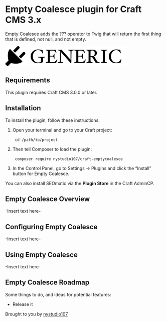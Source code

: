 # Empty Coalesce plugin for Craft CMS 3.x

Empty Coalesce adds the ??? operator to Twig that will return the first thing that is defined, not null, and not empty.

![Screenshot](resources/img/plugin-logo.png)

## Requirements

This plugin requires Craft CMS 3.0.0 or later.

## Installation

To install the plugin, follow these instructions.

1. Open your terminal and go to your Craft project:

        cd /path/to/project

2. Then tell Composer to load the plugin:

        composer require nystudio107/craft-emptycoalesce

3. In the Control Panel, go to Settings → Plugins and click the “Install” button for Empty Coalesce.

You can also install SEOmatic via the **Plugin Store** in the Craft AdminCP.

## Empty Coalesce Overview

-Insert text here-

## Configuring Empty Coalesce

-Insert text here-

## Using Empty Coalesce

-Insert text here-

## Empty Coalesce Roadmap

Some things to do, and ideas for potential features:

* Release it

Brought to you by [nystudio107](https://nystudio107.com/)
